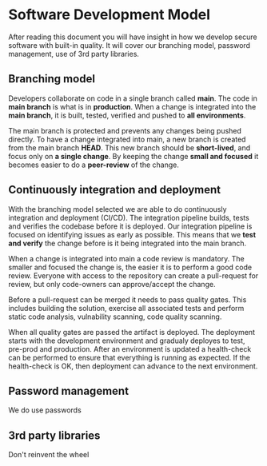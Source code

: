 # Software Development Model

After reading this document you will have insight in how we develop secure software with built-in quality. It will cover our branching model, password management, use of 3rd party libraries.

## Branching model

Developers collaborate on code in a single branch called **main**. The code in **main branch** is what is in **production**. When a change is integrated into the **main branch**, it is built, tested, verified and pushed to **all environments**.

The main branch is protected and prevents any changes being pushed directly. To have a change integrated into main, a new branch is created from the main branch **HEAD**. This new branch should be **short-lived**, and focus only on **a single change**. By keeping the change **small and focused** it becomes easier to do a **peer-review** of the change.

## Continuously integration and deployment

With the branching model selected we are able to do continuously integration and deployment (CI/CD). The integration pipeline builds, tests and verifies the codebase before it is deployed. Our integration pipeline is focused on identifying issues as early as possible. This means that we **test and verify** the change before is it being integrated into the main branch.

When a change is integrated into main a code review is mandatory. The smaller and focused the change is, the easier it is to perform a good code review. Everyone with access to the repository can create a pull-request for review, but only code-owners can approve/accept the change.

Before a pull-request can be merged it needs to pass quality gates. This includes building the solution, exercise all associated tests and perform static code analysis, vulnability scanning, code quality scanning.

When all quality gates are passed the artifact is deployed. The deployment starts with the development environment and gradualy deployes to test, pre-prod and production. After an environment is updated a health-check can be performed to ensure that everything is running as expected. If the health-check is OK, then deployment can advance to the next environment.

## Password management

We do use passwords

## 3rd party libraries

Don't reinvent the wheel
<!--
# Software Development Principals

## Working with source code

Developers collaborate on code in a single branch called **main**. Branches are **short-lived** and integrated into **main** with a **pull-request**. A pull-request **must be approved** by **another developer**.

## Integrating changes

Pull-requests are used to integrate changes to the existing code. When a pull-request is created it **must** fullfil some requirements.

When creating a pull-request it is expected to include a title that contains the essence of the change. In the description you must provide all the details that can help doing the review of the change. That includes references to the original task/issue.

Eg:

> - Which testes were affected by the change?
> - Is it change of behavior or new functionality?
> - Would this change affect performance?

Reference to issue
Hvem kan approve kode rettelser

2 faktor auth til github

Håndtering af passwords
-->

<!-- ## Continuously integration and deployment

All changes **must** be **integrated and deployed** with 100% automation. As part of the **pull-request** the change **must** pass all checks.

### Built-in quality

Artifacts that are deployed automatically must have a high level of quality. This is achieved with testing, and tools that can inspect the solution and spot pitfalls.

First and foremost the solution must be able to build on the CI server. If this is not possible the **pull-request is blocked**.



- artifacts can be built from the repository
- all tests pass

Our practices of developing software **must** support the **deployment strategy**. Our strategy is to **continuously deploy small and incremental** changes to all environments. With this approach it is **not possible** to have any **manually gates** when deploying software changes. All changes **must** be verified, tested and deployed with automation.

It is desirable to have **short-lived branches** that is merged into main. The changes that goes into a *pull request* should be **related and small**. This ensures that other developers are setup for success when performing a **code review** of the change. It should **not be possible** to get changes into the codebase **without a code/peer review**.

- SonarCloud - code smells
- WhiteSource Bolt - dependency vulnerability
- Dependabot
- dependency-check
 -->
